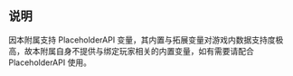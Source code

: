 
## 说明

因本附属支持 PlaceholderAPI 变量，其内置与拓展变量对游戏内数据支持度极高，故本附属自身不提供与绑定玩家相关的内置变量，如有需要请配合 PlaceholderAPI 使用。